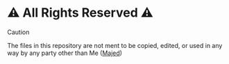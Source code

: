 # ⚠️ All Rights Reserved ⚠️
> [!CAUTION]
> The files in this repository are not ment to be copied, edited, or used in any way by any party other than Me ([Majed](https://linkedin.com/in/majedflow)) 
